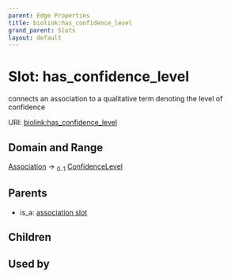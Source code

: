 ```yaml
---
parent: Edge Properties
title: biolink:has_confidence_level
grand_parent: Slots
layout: default
---
```


# Slot: has_confidence_level


connects an association to a qualitative term denoting the level of confidence

URI: [biolink:has_confidence_level](https://w3id.org/biolink/has_confidence_level)

## Domain and Range

[Association](Association.md) ->  <sub>0..1</sub> [ConfidenceLevel](ConfidenceLevel.md)

## Parents

 *  is_a: [association slot](association_slot.md)

## Children


## Used by

